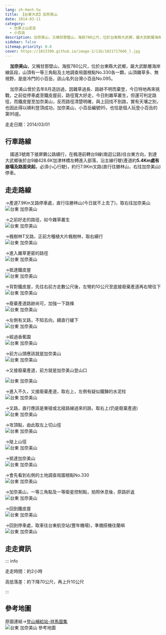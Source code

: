 ```yaml
---
lang: zh-Hant-tw
title: 【台東大武】加奈美山
date: 2014-03-11
category: 
  - 台東上山走走
  - 小百岳
description: 加奈美山，又稱甘那壁山，海拔780公尺，位於台東縣大武鄉，屬大武斷層海岸線區段，山頂有一等三角點及土地調查局圖根點No.330各一顆，山頂雜草多、無視野，是座冷門的小百岳，該山名列台灣小百岳No.095。 加奈美山曾於去年8月造訪過，因雜草過長、路跡不明而棄登，今日特地再來挑戰，之前從停車處至鐵皮屋前，路徑寬大好走，今日則雜草叢生，但還可判定路徑，而鐵皮屋至加奈美山，反而路徑清楚明確，與上回找不到路，實有天壤之別，也因此得以順利登頂成功，加奈美山，小百岳編號95，也恰是個人玩登小百岳的第95座。
sidebar: false
sitemap.priority: 0.8
cover: https://1013399.github.io/image-2/116/1021717666_l.jpg
---
```


    **加奈美山**，又稱甘那壁山，海拔780公尺，位於台東縣大武鄉，屬大武斷層海岸線區段，山頂有一等三角點及土地調查局圖根點No.330各一顆，山頂雜草多、無視野，是座冷門的小百岳，該山名列台灣小百岳No.095。  

<!-- more -->

    加奈美山曾於去年8月造訪過，因雜草過長、路跡不明而棄登，今日特地再來挑戰，之前從停車處至鐵皮屋前，路徑寬大好走，今日則雜草叢生，但還可判定路徑，而鐵皮屋至加奈美山，反而路徑清楚明確，與上回找不到路，實有天壤之別，也因此得以順利登頂成功，加奈美山，小百岳編號95，也恰是個人玩登小百岳的第95座。

走走日期：2014/03/01

## 行車路線
    國道3號南下接屏鵝公路續行，在楓港前轉台9線(南迴公路)往台東方向，到達大武鄉後於台9線428.6K加津林橋左轉進入部落，沿主線行駛(產道約**5.4Km處有崩塌及路面突起**，必須小心行駛)，約行7.9Km叉路(直行往勝林山，右往加奈美山)停車。

## 走走路線  
→產道7.9Km叉路停車處，直行往勝林山(今日就不上去了)，取右往加奈美山  
![台東 加奈美山](https://1013399.github.io/image-2/116/1021717554_l.jpg)

→之前好走的路徑，如今雜草叢生  
![台東 加奈美山](https://1013399.github.io/image-2/116/1021717562_l.jpg)

→楓樹林T叉路，正前方種植大片楓樹林，取右續行  
![台東 加奈美山](https://1013399.github.io/image-2/116/1021717574_l.jpg)

→進入雜草更密的路徑  
![台東 加奈美山](https://1013399.github.io/image-2/116/1021717588_l.jpg)

→抵達鐵皮屋  
![台東 加奈美山](https://1013399.github.io/image-2/116/1021717602_l.jpg)

→背對鐵皮屋，先往右前方走數公尺後，左彎約10公尺至底接廢棄產道再右彎往下  
![台東 加奈美山](https://1013399.github.io/image-2/116/1021717619_l.jpg)

→廢棄產道路跡尚可，加強一下路條  
![台東 加奈美山](https://1013399.github.io/image-2/116/1021717635_l.jpg)

→左側有叉路，不知去向，續直行緩下  
![台東 加奈美山](https://1013399.github.io/image-2/116/1021717652_l.jpg)

→經過香蕉園  
![台東 加奈美山](https://1013399.github.io/image-2/116/1021717658_l.jpg)

→前方山頭應該就是加奈美山  
![台東 加奈美山](https://1013399.github.io/image-2/116/1021717666_l.jpg)

→又接廢棄產道，前方就是加奈美山登山口

![台東 加奈美山](https://1013399.github.io/image-2/116/1021717679_l.jpg)

→進入不久，又接廢棄產道，取右上，左側有疑似鐵鍊的水泥柱  
![台東 加奈美山](https://1013399.github.io/image-2/116/1021717693_l.jpg)

→叉路，直行應該是東稜或北稜路線過來的路，取右上(仍是廢棄產道)  
![台東 加奈美山](https://1013399.github.io/image-2/116/1021717720_l.jpg)

→攻頂點，由此取左上切山徑  
![台東 加奈美山](https://1013399.github.io/image-2/116/1021717729_l.jpg)

→陡上山徑  
![台東 加奈美山](https://1013399.github.io/image-2/116/1021717749_l.jpg)

→抵達加奈美山  
![台東 加奈美山](https://1013399.github.io/image-2/116/1021717761_l.jpg)

→會先看到右側的土地調查局圖根點No.330  
![台東 加奈美山](https://1013399.github.io/image-2/116/1021717769_l.jpg)

→加奈美山，一等三角點及一等衛星控制點，拍照休息後，原路折返  
![台東 加奈美山](https://1013399.github.io/image-2/116/1021717777_l.jpg)

→回到鐵皮屋  
![台東 加奈美山](https://1013399.github.io/image-2/116/1021717784_l.jpg)

→回到停車處，取車往台東航空站(豐年機場)，準備搭機往蘭嶼  
![台東 加奈美山](https://1013399.github.io/image-2/116/1021717792_l.jpg)

## 走走資訊

::: info

走走時間：約2小時

高低落差：約下降70公尺，再上升10公尺

:::

## 參考地圖  
原圖連結→[登山補給站-祥馬圖集](http://www.keepon.com.tw/DiscussLoad.aspx?code=314B5CF9AEC3A19170A9A7E294A7989A108EDD7747377D98)  
![台東 加奈美山 參考地圖](https://1013399.github.io/image-2/116/1021717896_l.jpg)